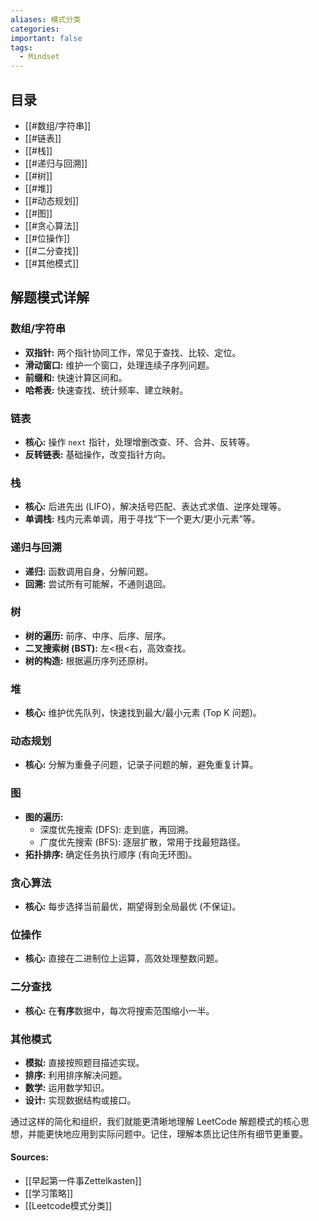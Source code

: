 ```yaml
---
aliases: 模式分类
categories: 
important: false
tags:
  - Mindset
---
```


## 目录

*   [[#数组/字符串]]
*   [[#链表]]
*   [[#栈]]
*   [[#递归与回溯]]
*   [[#树]]
*   [[#堆]]
*   [[#动态规划]]
*   [[#图]]
*   [[#贪心算法]]
*   [[#位操作]]
*   [[#二分查找]]
*   [[#其他模式]]

## 解题模式详解

### 数组/字符串

*   **双指针:** 两个指针协同工作，常见于查找、比较、定位。
*   **滑动窗口:** 维护一个窗口，处理连续子序列问题。
*   **前缀和:** 快速计算区间和。
*   **哈希表:** 快速查找、统计频率、建立映射。

### 链表

*   **核心:** 操作 `next` 指针，处理增删改查、环、合并、反转等。
*   **反转链表:** 基础操作，改变指针方向。

### 栈

*   **核心:** 后进先出 (LIFO)，解决括号匹配、表达式求值、逆序处理等。
*   **单调栈:** 栈内元素单调，用于寻找“下一个更大/更小元素”等。

### 递归与回溯

*   **递归:** 函数调用自身，分解问题。
*   **回溯:** 尝试所有可能解，不通则退回。

### 树

*   **树的遍历:** 前序、中序、后序、层序。
*   **二叉搜索树 (BST):** 左<根<右，高效查找。
*   **树的构造:** 根据遍历序列还原树。

### 堆

*   **核心:** 维护优先队列，快速找到最大/最小元素 (Top K 问题)。

### 动态规划

*   **核心:** 分解为重叠子问题，记录子问题的解，避免重复计算。

### 图

*   **图的遍历:**
    *   深度优先搜索 (DFS): 走到底，再回溯。
    *   广度优先搜索 (BFS): 逐层扩散，常用于找最短路径。
*   **拓扑排序:** 确定任务执行顺序 (有向无环图)。

### 贪心算法

*   **核心:** 每步选择当前最优，期望得到全局最优 (不保证)。

### 位操作

*   **核心:** 直接在二进制位上运算，高效处理整数问题。

### 二分查找

*   **核心:** 在**有序**数据中，每次将搜索范围缩小一半。

### 其他模式

*   **模拟:** 直接按照题目描述实现。
*   **排序:** 利用排序解决问题。
*   **数学:** 运用数学知识。
*   **设计:** 实现数据结构或接口。

通过这样的简化和组织，我们就能更清晰地理解 LeetCode 解题模式的核心思想，并能更快地应用到实际问题中。记住，理解本质比记住所有细节更重要。


#### Sources:

- [[早起第一件事Zettelkasten]]
- [[学习策略]]
- [[Leetcode模式分类]]